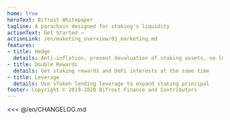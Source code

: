 ```yaml
---
home: true
heroText: Bifrost Whitepaper
tagline: A parachain designed for staking's liquidity
actionText: Get Started →
actionLink: /en/maketing_overview/01_marketing.md
features:
- title: Hedge
  details: Anti-inflation, prevent devaluation of staking assets, no lock-up position
- title: Double Rewards
  details: Get staking rewards and DeFi interests at the same time
- title: Leverage
  details: Use vToken lending leverage to expand staking principal
footer: Copyright © 2019-2020 Bifrost Finance and Contributors
---
```


<<< @/en/CHANGELOG.md